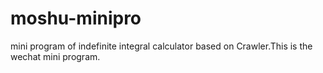 # moshu-minipro
mini program of indefinite integral calculator based on Crawler.This is the wechat mini program.

